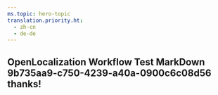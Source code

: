 ```yaml
---
ms.topic: hero-topic
translation.priority.ht: 
  - zh-cn
  - de-de
---
```

## OpenLocalization Workflow Test MarkDown 9b735aa9-c750-4239-a40a-0900c6c08d56 thanks!
